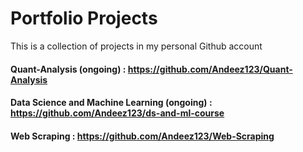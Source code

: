 # Portfolio Projects
This is a collection of projects in my personal Github account

#### Quant-Analysis (ongoing) : https://github.com/Andeez123/Quant-Analysis 
#### Data Science and Machine Learning (ongoing) : https://github.com/Andeez123/ds-and-ml-course
#### Web Scraping : https://github.com/Andeez123/Web-Scraping
